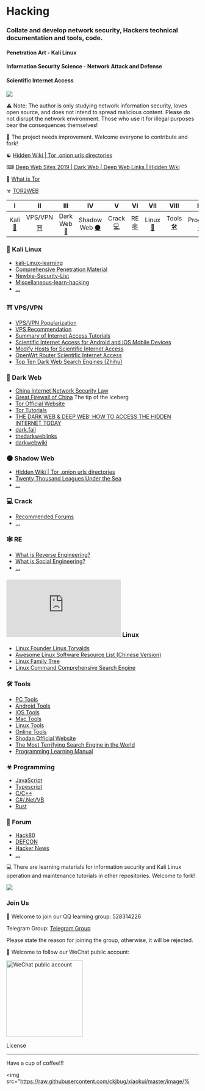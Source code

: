 # Hacking
### Collate and develop network security, Hackers technical documentation and tools, code.
#### Penetration Art - Kali Linux
#### Information Security Science - Network Attack and Defense
#### Scientific Internet Access
![](https://raw.githubusercontent.com/ckjbug/xiaokui/master/split.png)

⚠ Note: The author is only studying network information security, loves open source, and does not intend to spread malicious content. Please do not disrupt the network environment. Those who use it for illegal purposes bear the consequences themselves!

🐋 The project needs improvement. Welcome everyone to contribute and fork!

&#9775;
[Hidden Wiki | Tor .onion urls directories](http://www.thehiddenwiki.org/)

⌨ [Deep Web Sites 2019 | Dark Web | Deep Web Links | Hidden Wiki](https://www.deepweb-sites.com/)

👣 [What is Tor](https://2019.www.torproject.org/index.html.en)

☣ [TOR2WEB](https://www.onion.to/)


| Ⅰ | Ⅱ | Ⅲ | Ⅳ | Ⅴ | Ⅵ | Ⅶ | Ⅷ | Ⅸ | Ⅹ |
| :--------: | :---------: | :---------: | :---------: | :---------: | :---------:| :---------: | :-------: | :-------:| :------:|
| Kali [💖](#-kali-linux) | VPS/VPN [⛩](#-vpsvpn)|Dark Web[🌚](#-dark-web) | Shadow Web [🌑](#-shadow-web) |Crack [💻](#-crack)| RE [🕸](#-re)| Linux [🐧](#-linux)| Tools [🛠](#-tools)| Program [☣](#-programming)| Forum [👣](#-forum) |
 



### 💖 Kali Linux
- [kali-Linux-learning](https://github.com/ckjbug/kali-Linux-learning)
- [Comprehensive Penetration Material](https://github.com/ckjbug/penetration)
- [Newbie-Security-List](https://github.com/findneo/Newbie-Security-List)
- [Miscellaneous-learn-hacking](https://github.com/tiancode/learn-hacking)
- [...]()

### ⛩ VPS/VPN
- [VPS/VPN Popularization](https://github.com/ckjbug/Hacking/blob/master/VPS_VPN/VPS_VPN_Recommend.md)
- [VPS Recommendation](https://github.com/ckjbug/Hacking/blob/master/VPS_VPN/VPSRecommend.md)
- [Summary of Internet Access Tutorials](https://github.com/Alvin9999/new-pac/wiki)
- [Scientific Internet Access for Android and iOS Mobile Devices]()
- [Modify Hosts for Scientific Internet Access]()
- [OpenWrt Router Scientific Internet Access](https://github.com/ckjbug/Hacking/blob/master/VPS_VPN/OpenWrt2VPN.md)
- [Top Ten Dark Web Search Engines (Zhihu)](https://zhuanlan.zhihu.com/p/112958104)

### 🌚 Dark Web
- [China Internet Network Security Law](http://law1.law-star.com/law?fn=chl533s077.txt&dbt=chl)
- [Great Firewall of China](https://github.com/ckjbug/Hacking/blob/master/Dark%20Web/What%20is%20GWF%3F.md)
The tip of the iceberg
- [Tor Official Website](http://torproject.org/)
- [Tor Tutorials](https://www.cnblogs.com/AloneSword/p/4189128.html)
- [THE DARK WEB & DEEP WEB: HOW TO ACCESS THE HIDDEN INTERNET TODAY](https://digital.com/blog/deep-dark-web/)
- [dark.fail](http://dark.fail)
- [thedarkweblinks](https://www.thedarkweblinks.com/)
- [darkwebwiki](http://darkwebwiki.org)
<!-- - [deeponionweb](http://deeponionweb.com) -->


### 🌑 Shadow Web
- [Hidden Wiki | Tor .onion urls directories](http://www.thehiddenwiki.org/)
- [Twenty Thousand Leagues Under the Sea](https://github.com/ckjbug/Hacking/blob/master/Shadow%20Web/%E6%B5%B7%E5%BA%95%E5%8D%81%E4%B8%87%E9%87%8C.md)
- [...]()

### 💻 Crack
- [Recommended Forums]()
- [...]()

### 🕸 RE
- [What is Reverse Engineering?]()
- [What is Social Engineering?]()
- [...]()

### ![](https://www.easyicon.net/api/resizeApi.php?id=11064&size=24) Linux
- [Linux Founder Linus Torvalds](https://github.com/torvalds)
- [Awesome Linux Software Resource List (Chinese Version)](https://github.com/0xE8551CCB/awesome-linux-software-cn)
- [Linux Family Tree](https://github.com/ckjbug/Hacking/blob/master/Linux%20Family.md)
- [Linux Command Comprehensive Search Engine](https://git.io/linux)

### 🛠 Tools 
- [PC Tools]()
- [Android Tools]()
- [IOS Tools]()
- [Mac Tools]()
- [Linux Tools]()
- [Online Tools](https://github.com/ckjbug/Hacking/blob/master/Tools/OnlineTools.md)
- [Shodan Official Website](https://www.shodan.io/explore)
- [The Most Terrifying Search Engine in the World](https://www.aqniu.com/hack-geek/8817.html)
- [Programming Learning Manual](https://linux.cn/doc.php)

### ☣ Programming
- [JavaScript]()
- [Typescript]()
- [C/C++]()
- [C#/.Net/VB]()
- [Rust]()

### 👣 Forum

- [Hack80](http://www.hack80.com/)
- [DEFCON](https://www.defcon.org/)
- [Hacker News](https://news.ycombinator.com/)
- [...]()


:computer: There are learning materials for information security and Kali Linux operation and maintenance tutorials in other repositories. Welcome to fork!

![](https://raw.githubusercontent.com/ckjbug/xiaokui/master/split.png)

### Join Us

💬 Welcome to join our QQ learning group: 528314226

Telegram Group: [Telegram Group](https://t.me/joinchat/NID1EkfX45PC43vd4Mf8aw)

Please state the reason for joining the group, otherwise, it will be rejected.

🐘 Welcome to follow our WeChat public account:

<div align=left> 
<img src="https://i.imgur.com/BNX6zyB.jpg" width = "200" height = "200" alt="WeChat public account" />
 
 License
 
 ------------
 
 Have a cup of coffee!!!

 <img src="https://raw.githubusercontent.com/ckjbug/xiaokui/master/image/%
